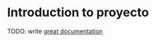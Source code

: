 # Introduction to proyecto

TODO: write [great documentation](http://jacobian.org/writing/what-to-write/)
